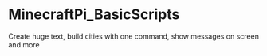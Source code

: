 # MinecraftPi_BasicScripts
Create huge text, build cities with one command, show messages on screen and more
